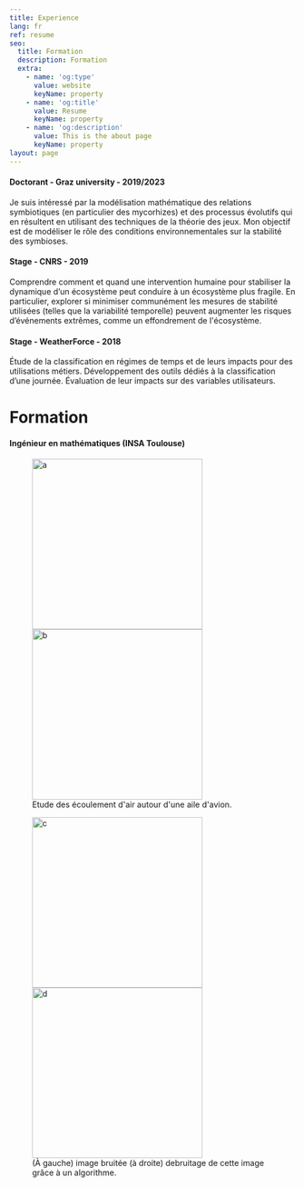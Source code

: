 ```yaml
---
title: Experience 
lang: fr
ref: resume
seo:
  title: Formation
  description: Formation
  extra:
    - name: 'og:type'
      value: website
      keyName: property
    - name: 'og:title'
      value: Resume
      keyName: property
    - name: 'og:description'
      value: This is the about page
      keyName: property
layout: page
---
```



#### Doctorant - Graz university - 2019/2023

Je suis intéressé par la modélisation mathématique des relations symbiotiques (en particulier des mycorhizes) et des processus évolutifs qui en résultent en utilisant des techniques de la théorie des jeux. Mon objectif est de modéliser le rôle des conditions environnementales sur la stabilité des symbioses.

#### Stage - CNRS - 2019

Comprendre comment et quand une intervention humaine pour stabiliser la dynamique d’un écosystème peut conduire à un écosystème plus fragile. En particulier, explorer si minimiser communément les mesures de stabilité utilisées (telles que la variabilité temporelle) peuvent augmenter les risques d’événements extrêmes, comme un effondrement de l'écosystème.

#### Stage - WeatherForce - 2018

Étude de la classification en régimes de temps et de leurs impacts pour des utilisations métiers.
Développement des outils dédiés à la classification d’une journée.
Évaluation de leur impacts sur des variables utilisateurs.



# Formation

#### Ingénieur en mathématiques (INSA Toulouse)


<figure>
	<img src="../images/a.PNG" alt="a" width="300"/>
	<img src="../images/b.PNG" alt="b" width="300"/>
	<figcaption>Etude des écoulement d'air autour d'une aile d'avion.</figcaption>
</figure>

<figure>
	<img src="../images/barbara_bruite.png" alt="c" width="300" height="300"/>
	<img src="../images/barbara_cleaned.png" alt="d" width="300" height="300"/>
	<figcaption>(À gauche) image bruitée (à droite) debruitage de cette image grâce à un algorithme.</figcaption>
</figure>


